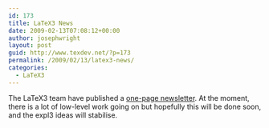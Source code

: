 ```yaml
---
id: 173
title: LaTeX3 News
date: 2009-02-13T07:08:12+00:00
author: josephwright
layout: post
guid: http://www.texdev.net/?p=173
permalink: /2009/02/13/latex3-news/
categories:
  - LaTeX3
---
```

The LaTeX3 team have published a <a title="LaTeX3 News" href="http://www.latex-project.org/l3news/">one-page newsletter</a>. At the moment, there is a lot of low-level work going on but hopefully this will be done soon, and the expl3 ideas will stabilise.